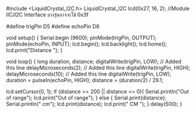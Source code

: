 #include <LiquidCrystal_I2C.h>
LiquidCrystal_I2C lcd(0x27, 16, 2);   //Module IIC/I2C Interface บางรุ่นอาจจะใช้ 0x3f

#define trigPin D5
#define echoPin D6

void setup() {
  Serial.begin (9600);
  pinMode(trigPin, OUTPUT);
  pinMode(echoPin, INPUT);
  lcd.begin();
  lcd.backlight();
  lcd.home();
  lcd.print("Distance ");
}

void loop() {
  long duration, distance;
  digitalWrite(trigPin, LOW);  // Added this line
  delayMicroseconds(2); // Added this line
  digitalWrite(trigPin, HIGH);
  delayMicroseconds(10); // Added this line
  digitalWrite(trigPin, LOW);
  duration = pulseIn(echoPin, HIGH);
  distance = (duration/2) / 29.1;

  lcd.setCursor(0, 1);
  if (distance >= 200 || distance <= 0){
    Serial.println("Out of range");
    lcd.print("Out of range");
  } else {
    Serial.print(distance);
    Serial.println(" cm");
    lcd.print(distance);
    lcd.print(" CM       ");
  }
  delay(500);
}
